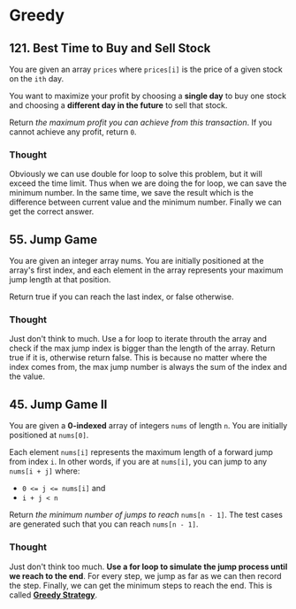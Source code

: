# Greedy

## 121. Best Time to Buy and Sell Stock

You are given an array `prices` where `prices[i]` is the price of a given stock on the `ith` day.

You want to maximize your profit by choosing a **single day** to buy one stock and choosing a **different day in the future** to sell that stock.

Return _the maximum profit you can achieve from this transaction_. If you cannot achieve any profit, return `0`.

### Thought

Obviously we can use double for loop to solve this problem, but it will exceed the time limit. Thus when we are doing the for loop, we can save the minimum number. In the same time, we save the result which is the difference between current value and the minimum number. Finally we can get the correct answer.

## 55. Jump Game

You are given an integer array nums. You are initially positioned at the array's first index, and each element in the array represents your maximum jump length at that position.

Return true if you can reach the last index, or false otherwise.

### Thought

Just don't think to much. Use a for loop to iterate throuth the array and check if the max jump index is bigger than the length of the array. Return true if it is, otherwise return false. This is because no matter where the index comes from, the max jump number is always the sum of the index and the value.



## 45. Jump Game Ⅱ

You are given a **0-indexed** array of integers `nums` of length `n`. You are initially positioned at `nums[0]`.

Each element `nums[i]` represents the maximum length of a forward jump from index `i`. In other words, if you are at `nums[i]`, you can jump to any `nums[i + j]` where:

- `0 <= j <= nums[i]` and
- `i + j < n`

Return *the minimum number of jumps to reach* `nums[n - 1]`. The test cases are generated such that you can reach `nums[n - 1]`.

### Thought

Just don't think too much. **Use a for loop to simulate the jump process until we reach to the end**. For every step, we jump as far as we can then record the step. Finally, we can get the minimum steps to reach the end. This is called <u>**Greedy Strategy**</u>.

